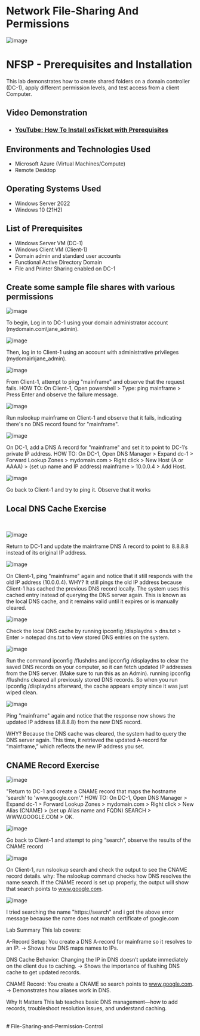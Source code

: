 # Network File-Sharing And Permissions
<p align="center">
  
  ![image](https://github.com/user-attachments/assets/9b9c068e-c437-4bb1-b801-740a45b3b55f)

</p>

<h1>NFSP - Prerequisites and Installation</h1>
This lab demonstrates how to create shared folders on a domain controller (DC-1), apply different permission levels, and test access from a client Computer.<br />

<h2>Video Demonstration</h2>

- ### [YouTube: How To Install osTicket with Prerequisites](https://www.youtube.com)

<h2>Environments and Technologies Used</h2>

- Microsoft Azure (Virtual Machines/Compute)
- Remote Desktop

<h2>Operating Systems Used </h2>

- Windows Server 2022
- Windows 10 (21H2)

<h2>List of Prerequisites</h2>

- Windows Server VM (DC-1)
- Windows Client VM (Client-1)
- Domain admin and standard user accounts
- Functional Active Directory Domain
- File and Printer Sharing enabled on DC-1

<h2>Create some sample file shares with various permissions</h2>

<p>
  
![image](https://github.com/user-attachments/assets/a9fc5771-0045-4f64-8e01-551feec7e98f)

To begin, Log in to DC-1 using your domain administrator account (mydomain.com\jane_admin).

![image](https://github.com/user-attachments/assets/c60d2e05-8fc2-4810-9db0-04b37d639431)

Then, log in to Client-1 using an account with administrative privileges (mydomain\jane_admin).

![image](https://github.com/user-attachments/assets/e7a6b86f-0cfd-4e69-828f-12fc8c8e72fa)

From Client-1, attempt to ping "mainframe" and observe that the request fails.
HOW TO:
On Client-1, Open powershell > Type: ping mainframe > Press Enter and observe the failure message.

![image](https://github.com/user-attachments/assets/b3ba09f6-336a-4d5a-9041-c6c02ecb1956)

Run nslookup mainframe on Client-1 and observe that it fails, indicating there's no DNS record found for "mainframe".

</p>
<p>

![image](https://github.com/user-attachments/assets/9d78c547-4f2f-4430-ad1f-52ccb9cb2227)
  
On DC-1, add a DNS A record for "mainframe" and set it to point to DC-1’s private IP address.
HOW TO:
On DC-1, Open DNS Manager > Expand dc-1 > Forward Lookup Zones > mydomain.com > Right click  > New Host (A or AAAA) > (set up name and IP address) mainframe > 10.0.0.4 > Add Host. 

![image](https://github.com/user-attachments/assets/f4af5c1a-5f0b-49d1-ad4e-50ebce6fe2e3)

Go back to Client-1 and try to ping it. Observe that it works

<h2>Local DNS Cache Exercise</h2>

</p>
<br />

<p>

![image](https://github.com/user-attachments/assets/532791cb-b44d-448c-90e2-074cd5208c8a)
  
Return to DC-1 and update the mainframe DNS A record to point to 8.8.8.8 instead of its original IP address.

![image](https://github.com/user-attachments/assets/25233fd8-9050-4150-b933-14a9b8c7e794)

On Client-1, ping "mainframe" again and notice that it still responds with the old IP address (10.0.0.4).
WHY?
It still pings the old IP address because Client-1 has cached the previous DNS record locally. The system uses this cached entry instead of querying the DNS server again. This is known as the local DNS cache, and it remains valid until it expires or is manually cleared. 

![image](https://github.com/user-attachments/assets/76ab5726-e04d-4d98-b039-cfb46ba967ed)

Check the local DNS cache by running ipconfig /displaydns > dns.txt > Enter > notepad dns.txt to view stored DNS entries on the system.

![image](https://github.com/user-attachments/assets/7f580c39-cb11-4755-afaf-4cc43918b705)

Run the command ipconfig /flushdns and ipconfig /displaydns to clear the saved DNS records on your computer, so it can fetch updated IP addresses from the DNS server. (Make sure to run this as an Admin). running ipconfig /flushdns cleared all previously stored DNS records. So when you run ipconfig /displaydns afterward, the cache appears empty since it was just wiped clean.

![image](https://github.com/user-attachments/assets/4e76f5b1-8834-4787-89a6-83d8636e5fe7)

Ping "mainframe" again and notice that the response now shows the updated IP address (8.8.8.8) from the new DNS record.

WHY?
Because the DNS cache was cleared, the system had to query the DNS server again. This time, it retrieved the updated A-record for “mainframe,” which reflects the new IP address you set.


<h2>CNAME Record Exercise</h2>
<p>
  
![image](https://github.com/user-attachments/assets/97cbf70e-15a7-4fe5-b959-6bc36b5a60b4)

</p>
<p>
"Return to DC-1 and create a CNAME record that maps the hostname 'search' to 'www.google.com'."
HOW TO:
On DC-1, Open DNS Manager > Expand dc-1 > Forward Lookup Zones > mydomain.com > Right click  > New Alias (CNAME) > (set up Alias name and FQDN) SEARCH > WWW.GOOGLE.COM > OK.  

![image](https://github.com/user-attachments/assets/b7d4d8b5-8079-4f1d-b11c-83d9c7e9332d)

Go back to Client-1 and attempt to ping “search”, observe the results of the CNAME record

![image](https://github.com/user-attachments/assets/126e8fb3-d9ea-40b1-887b-c4360a03cb20)

On Client-1, run nslookup search and check the output to see the CNAME record details.
why:
The nslookup command checks how DNS resolves the name search. If the CNAME record is set up properly, the output will show that search points to www.google.com.

![image](https://github.com/user-attachments/assets/ec3fdab6-c98a-481d-8ea8-643537157d0c)

I tried searching the name "https://search" and i got the above error message because the name does not match certificate of google.com

Lab Summary 
This lab covers:

A-Record Setup: You create a DNS A-record for mainframe so it resolves to an IP.
→ Shows how DNS maps names to IPs.

DNS Cache Behavior: Changing the IP in DNS doesn’t update immediately on the client due to caching.
→ Shows the importance of flushing DNS cache to get updated records.

CNAME Record: You create a CNAME so search points to www.google.com.
→ Demonstrates how aliases work in DNS.

Why It Matters
This lab teaches basic DNS management—how to add records, troubleshoot resolution issues, and understand caching.
</p>

<br /># File-Sharing-and-Permission-Control
